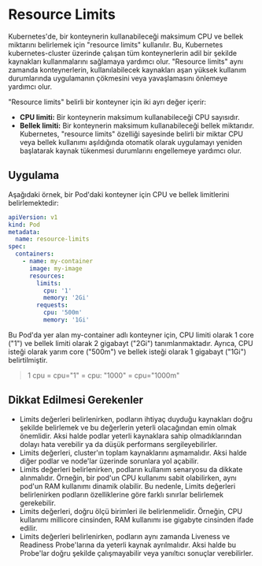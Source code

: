# Resource Limits

Kubernetes'de, bir konteynerin kullanabileceği maksimum CPU ve bellek miktarını belirlemek için "resource limits" kullanılır. Bu, Kubernetes kubernetes-cluster üzerinde çalışan tüm konteynerlerin adil bir şekilde kaynakları kullanmalarını sağlamaya yardımcı olur. "Resource limits" aynı zamanda konteynerlerin, kullanılabilecek kaynakları aşan yüksek kullanım durumlarında uygulamanın çökmesini veya yavaşlamasını önlemeye yardımcı olur.

"Resource limits" belirli bir konteyner için iki ayrı değer içerir:

- **CPU limiti:** Bir konteynerin maksimum kullanabileceği CPU sayısıdır.
- **Bellek limiti:** Bir konteynerin maksimum kullanabileceği bellek miktarıdır.
  Kubernetes, "resource limits" özelliği sayesinde belirli bir miktar CPU veya bellek kullanımı aşıldığında otomatik olarak uygulamayı yeniden başlatarak kaynak tükenmesi durumlarını engellemeye yardımcı olur.

## Uygulama

Aşağıdaki örnek, bir Pod'daki konteyner için CPU ve bellek limitlerini belirlemektedir:

```yaml
apiVersion: v1
kind: Pod
metadata:
  name: resource-limits
spec:
  containers:
    - name: my-container
      image: my-image
      resources:
        limits:
          cpu: '1'
          memory: '2Gi'
        requests:
          cpu: '500m'
          memory: '1Gi'
```

Bu Pod'da yer alan my-container adlı konteyner için, CPU limiti olarak 1 core ("1") ve bellek limiti olarak 2 gigabayt ("2Gi") tanımlanmaktadır. Ayrıca, CPU isteği olarak yarım core ("500m") ve bellek isteği olarak 1 gigabayt ("1Gi") belirtilmiştir.

> 1 cpu = cpu="1" = cpu: "1000" = cpu="1000m"

## Dikkat Edilmesi Gerekenler

- Limits değerleri belirlenirken, podların ihtiyaç duyduğu kaynakları doğru şekilde belirlemek ve bu değerlerin yeterli olacağından emin olmak önemlidir. Aksi halde podlar yeterli kaynaklara sahip olmadıklarından dolayı hata verebilir ya da düşük performans sergileyebilirler.
- Limits değerleri, cluster'ın toplam kaynaklarını aşmamalıdır. Aksi halde diğer podlar ve node'lar üzerinde sorunlara yol açabilir.
- Limits değerleri belirlenirken, podların kullanım senaryosu da dikkate alınmalıdır. Örneğin, bir pod'un CPU kullanımı sabit olabilirken, aynı pod'un RAM kullanımı dinamik olabilir. Bu nedenle, Limits değerleri belirlenirken podların özelliklerine göre farklı sınırlar belirlemek gerekebilir.
- Limits değerleri, doğru ölçü birimleri ile belirlenmelidir. Örneğin, CPU kullanımı millicore cinsinden, RAM kullanımı ise gigabyte cinsinden ifade edilir.
- Limits değerleri belirlenirken, podların aynı zamanda Liveness ve Readiness Probe'larına da yeterli kaynak ayrılmalıdır. Aksi halde bu Probe'lar doğru şekilde çalışmayabilir veya yanıltıcı sonuçlar verebilirler.
